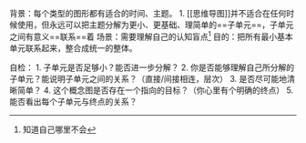 背景：每个类型的图形都有适合的时间、主题。
	1. [[思维导图]]并不适合在任何时候使用，但永远可以把主题分解为更小、更基础、理简单的==子单元==，子单元之间有意义==联系==着
场景：需要理解自己的认知盲点[^1]
目的：把所有最小基本单元联系起来，整合成统一的整体。

自检：
	1. 子单元是否足够小？能否进一步分解？
	2. 你是否能够理解自己所分解的子单元？能说明子单元之间的关系？（直接/间接相连，层次）
	3. 是否尽可能地清晰简单？
	4. 这个概念图是否存在一个指向的目标？（你心里有个明确的终点）
	5. 能否看出每个子单元与终点的关系？

[^1]: 知道自己哪里不会
